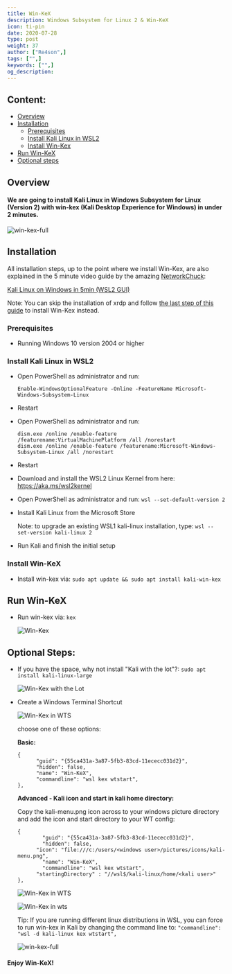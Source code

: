 ```yaml
---
title: Win-KeX
description: Windows Subsystem for Linux 2 & Win-KeX
icon: ti-pin
date: 2020-07-28
type: post
weight: 37
author: ["Re4son",]
tags: ["",]
keywords: ["",]
og_description:
---
```


## Content:

- [Overview](#overview)
- [Installation](#installation)
  - [Prerequisites](#prerequisites)
  - [Install Kali Linux in WSL2](#install-kali-linux-in-wsl2)
  - [Install Win-Kex](#install-win-kex)
- [Run Win-KeX](#run-win-kex)
- [Optional steps](#optional-steps)



## Overview

#### We are going to install Kali Linux in Windows Subsystem for Linux (Version 2) with win-kex (Kali Desktop Experience for Windows) in under 2 minutes.

![win-kex-full](win-kex-full.png)



## Installation

All installation steps, up to the point where we install Win-Kex, are also explained in the 5 minute video guide by the amazing [NetworkChuck](https:/twitter.com/NetWorkChuck):

[Kali Linux on Windows in 5min (WSL2 GUI)](https://www.youtube.com/watch?v=AfVH54edAHU)

Note: You can skip the installation of xrdp and follow [the last step of this guide](#install-win-kex) to install Win-Kex instead.



### Prerequisites

- Running Windows 10 version 2004 or higher

### Install Kali Linux in WSL2

- Open PowerShell as administrator and run:

  ```
  Enable-WindowsOptionalFeature -Online -FeatureName Microsoft-Windows-Subsystem-Linux
  ```

- Restart

- Open PowerShell as administrator and run:

  ```
  dism.exe /online /enable-feature /featurename:VirtualMachinePlatform /all /norestart
  dism.exe /online /enable-feature /featurename:Microsoft-Windows-Subsystem-Linux /all /norestart
  ```

- Restart

- Download and install the WSL2 Linux Kernel from here: https://aka.ms/wsl2kernel

- Open PowerShell as administrator and run:
`wsl --set-default-version 2`

- Install Kali Linux from the Microsoft Store

  Note: to upgrade an existing WSL1 kali-linux installation, type:
  `wsl --set-version kali-linux 2`

- Run Kali and finish the initial setup



### Install Win-KeX

- Install win-kex via:
  `sudo apt update && sudo apt install kali-win-kex`



## Run Win-KeX

- Run win-kex via:
`kex`

  ![Win-Kex](win-kex.png)



## Optional Steps:

- If you have the space, why not install "Kali with the lot"?:
`sudo apt install kali-linux-large`

  ![Win-Kex with the Lot](win-kex-thelot.png)


- Create a Windows Terminal Shortcut

  ![Win-Kex in WTS](win-kex-wt1.png)



  choose one of these options:

  **Basic:**

  ```
  {
        "guid": "{55ca431a-3a87-5fb3-83cd-11ececc031d2}",
        "hidden": false,
        "name": "Win-KeX",
        "commandline": "wsl kex wtstart",
  },
  ```



  **Advanced - Kali icon and start in kali home directory:**

  Copy the kali-menu.png icon across to your windows picture directory and add the icon and start directory to your WT config:

  ```
  {
          "guid": "{55ca431a-3a87-5fb3-83cd-11ececc031d2}",
          "hidden": false,
  		"icon": "file:///c:/users/<windows user>/pictures/icons/kali-menu.png",
          "name": "Win-KeX",
          "commandline": "wsl kex wtstart",
  		"startingDirectory" : "//wsl$/kali-linux/home/<kali user>"
  },
  ```

  ![Win-Kex in WTS](win-kex-wt1.png)

  ![Win-Kex in wts](win-kex-wt2.png)

  Tip: If you are running different linux distributions in WSL, you can force to run win-kex in Kali by changing the command line to:
  `"commandline": "wsl -d kali-linux kex wtstart",`

  ![win-kex-full](win-kex-full.png)



#### Enjoy Win-KeX!